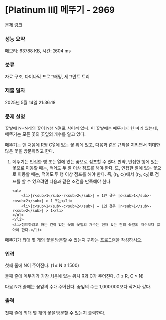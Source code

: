 # [Platinum III] 메뚜기 - 2969 

[문제 링크](https://www.acmicpc.net/problem/2969) 

### 성능 요약

메모리: 63788 KB, 시간: 2604 ms

### 분류

자료 구조, 다이나믹 프로그래밍, 세그먼트 트리

### 제출 일자

2025년 5월 14일 21:36:18

### 문제 설명

<p>꽃밭에 N*N개의 꽃이 N행 N열로 심어져 있다. 이 꽃밭에는 메뚜기가 한 마리 있는데, 메뚜기는 모든 꽃의 꽃잎의 개수를 알고 있다.</p>

<p>메뚜기는 맨 처음에 R행 C열에 있는 꽃 위에 있고, 다음과 같은 규칙을 지키면서 최대한 많은 꽃을 방문하려고 한다.</p>

<ol>
	<li>메뚜기는 인접한 행 또는 열에 있는 꽃으로 점프할 수 있다. 만약, 인접한 행에 있는 꽃으로 이동할 때는, 적어도 두 열 이상 점프를 해야 한다. 또, 인접한 열에 있는 꽃으로 이동할 때는, 적어도 두 행 이상 점프를 해야 한다. 즉, (r<sub>1</sub>, c<sub>1</sub>)에서 (r<sub>2</sub>, c<sub>2</sub>)로 점프를 할 수 있으려면 다음과 같은 조건을 만족해야 한다.

	<ul>
		<li>|r<sub>1</sub>-r<sub>2</sub>| = 1인 경우 |c<sub>1</sub>-c<sub>2</sub>| > 1 또는</li>
		<li>|c<sub>1</sub>-c<sub>2</sub>| = 1인 경우 |r<sub>1</sub>-r<sub>2</sub>| > 1</li>
	</ul>
	</li>
	<li>점프하려고 하는 칸에 있는 꽃의 꽃잎의 개수는 현재 있는 칸의 꽃잎의 개수보다 많아야 한다.</li>
</ol>

<p>메뚜기가 최대 몇 개의 꽃을 방문할 수 있는지 구하는 프로그램을 작성하시오.</p>

### 입력 

 <p>첫째 줄에 N이 주어진다. (1 ≤ N ≤ 1500)</p>

<p>둘째 줄에 메뚜기가 가장 처음에 있는 위치 R과 C가 주어진다. (1 ≤ R, C ≤ N)</p>

<p>다음 N개 줄에는 꽃잎의 수가 주어진다. 꽃잎의 수는 1,000,000보다 작거나 같다.</p>

### 출력 

 <p>첫째 줄에 최대 몇 개의 꽃을 방문할 수 있는지 출력한다.</p>

